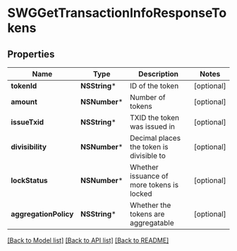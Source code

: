 # SWGGetTransactionInfoResponseTokens

## Properties
Name | Type | Description | Notes
------------ | ------------- | ------------- | -------------
**tokenId** | **NSString*** | ID of the token | [optional] 
**amount** | **NSNumber*** | Number of tokens | [optional] 
**issueTxid** | **NSString*** | TXID the token was issued in | [optional] 
**divisibility** | **NSNumber*** | Decimal places the token is divisible to | [optional] 
**lockStatus** | **NSNumber*** | Whether issuance of more tokens is locked | [optional] 
**aggregationPolicy** | **NSString*** | Whether the tokens are aggregatable | [optional] 

[[Back to Model list]](../README.md#documentation-for-models) [[Back to API list]](../README.md#documentation-for-api-endpoints) [[Back to README]](../README.md)



